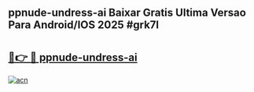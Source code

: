 ## ppnude-undress-ai Baixar Gratis Ultima Versao Para Android/IOS 2025 #grk7l

# <h2><a href="https://ainizakaria.my?title=ppnude-undress-ai&ref=20M">🔗👉 🔴 ppnude-undress-ai</a></h2>

[![acn](https://github.com/user-attachments/assets/0f9c940e-d8b0-45ae-aac7-cd30a18b3e1c)](https://ainizakaria.my?title=ppnude-undress-ai&ref=20M)

